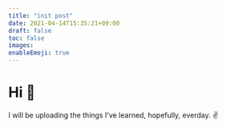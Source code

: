 ```yaml
---
title: "init post"
date: 2021-04-14T15:35:21+09:00
draft: false
toc: false
images:
enableEmoji: true
---
```


# Hi :wave:

I will be uploading the things I've learned, hopefully, everday. :v:


